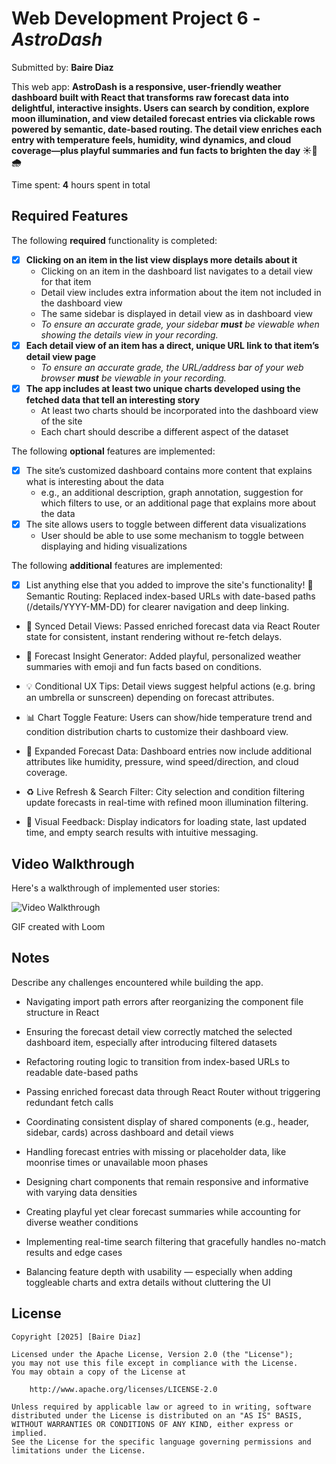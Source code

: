 # Web Development Project 6 - *AstroDash*

Submitted by: **Baire Diaz**

This web app: **AstroDash is a responsive, user-friendly weather dashboard built with React that transforms raw forecast data into delightful, interactive insights. Users can search by condition, explore moon illumination, and view detailed forecast entries via clickable rows powered by semantic, date-based routing. The detail view enriches each entry with temperature feels, humidity, wind dynamics, and cloud coverage—plus playful summaries and fun facts to brighten the day ☀️💨🌧️**

Time spent: **4** hours spent in total

## Required Features

The following **required** functionality is completed:

- [x] **Clicking on an item in the list view displays more details about it**
  - Clicking on an item in the dashboard list navigates to a detail view for that item
  - Detail view includes extra information about the item not included in the dashboard view
  - The same sidebar is displayed in detail view as in dashboard view
  - *To ensure an accurate grade, your sidebar **must** be viewable when showing the details view in your recording.*
- [x] **Each detail view of an item has a direct, unique URL link to that item’s detail view page**
  -  *To ensure an accurate grade, the URL/address bar of your web browser **must** be viewable in your recording.*
- [x] **The app includes at least two unique charts developed using the fetched data that tell an interesting story**
  - At least two charts should be incorporated into the dashboard view of the site
  - Each chart should describe a different aspect of the dataset


The following **optional** features are implemented:

- [x] The site’s customized dashboard contains more content that explains what is interesting about the data 
  - e.g., an additional description, graph annotation, suggestion for which filters to use, or an additional page that explains more about the data
- [x] The site allows users to toggle between different data visualizations
  - User should be able to use some mechanism to toggle between displaying and hiding visualizations 

  
The following **additional** features are implemented:

* [x] List anything else that you added to improve the site's functionality!
🔗 Semantic Routing: Replaced index-based URLs with date-based paths (/details/YYYY-MM-DD) for clearer navigation and deep linking.

- 🧠 Synced Detail Views: Passed enriched forecast data via React Router state for consistent, instant rendering without re-fetch delays.

- 🎨 Forecast Insight Generator: Added playful, personalized weather summaries with emoji and fun facts based on conditions.

- 💡 Conditional UX Tips: Detail views suggest helpful actions (e.g. bring an umbrella or sunscreen) depending on forecast attributes.

- 📊 Chart Toggle Feature: Users can show/hide temperature trend and condition distribution charts to customize their dashboard view.

- 🎯 Expanded Forecast Data: Dashboard entries now include additional attributes like humidity, pressure, wind speed/direction, and cloud coverage.

- ♻️ Live Refresh & Search Filter: City selection and condition filtering update forecasts in real-time with refined moon illumination filtering.

- 🧪 Visual Feedback: Display indicators for loading state, last updated time, and empty search results with intuitive messaging.

## Video Walkthrough

Here's a walkthrough of implemented user stories:

<img src='https://cdn.loom.com/sessions/thumbnails/f0a66f1c32af4e6894af3cb86ce9c90e-683322f52ba61609-full-play.gif' title='Video Walkthrough' width='' alt='Video Walkthrough' />


GIF created with Loom


## Notes

Describe any challenges encountered while building the app.

- Navigating import path errors after reorganizing the component file structure in React

- Ensuring the forecast detail view correctly matched the selected dashboard item, especially after introducing filtered datasets

- Refactoring routing logic to transition from index-based URLs to readable date-based paths

- Passing enriched forecast data through React Router without triggering redundant fetch calls

- Coordinating consistent display of shared components (e.g., header, sidebar, cards) across dashboard and detail views

- Handling forecast entries with missing or placeholder data, like moonrise times or unavailable moon phases

- Designing chart components that remain responsive and informative with varying data densities

- Creating playful yet clear forecast summaries while accounting for diverse weather conditions

- Implementing real-time search filtering that gracefully handles no-match results and edge cases

- Balancing feature depth with usability — especially when adding toggleable charts and extra details without cluttering the UI

## License

    Copyright [2025] [Baire Diaz]

    Licensed under the Apache License, Version 2.0 (the "License");
    you may not use this file except in compliance with the License.
    You may obtain a copy of the License at

        http://www.apache.org/licenses/LICENSE-2.0

    Unless required by applicable law or agreed to in writing, software
    distributed under the License is distributed on an "AS IS" BASIS,
    WITHOUT WARRANTIES OR CONDITIONS OF ANY KIND, either express or implied.
    See the License for the specific language governing permissions and
    limitations under the License.
